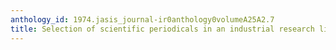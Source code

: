 ```yaml
---
anthology_id: 1974.jasis_journal-ir0anthology0volumeA25A2.7
title: Selection of scientific periodicals in an industrial research library
---
```

